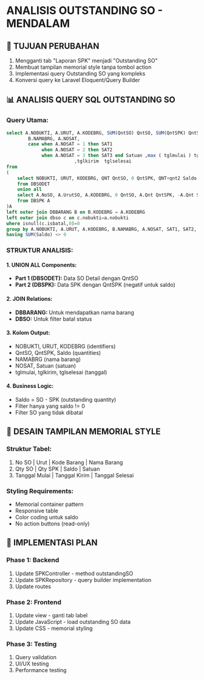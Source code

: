 # ANALISIS OUTSTANDING SO - MENDALAM

## 🎯 **TUJUAN PERUBAHAN**
1. Mengganti tab "Laporan SPK" menjadi "Outstanding SO"
2. Membuat tampilan memorial style tanpa tombol action
3. Implementasi query Outstanding SO yang kompleks
4. Konversi query ke Laravel Eloquent/Query Builder

## 📊 **ANALISIS QUERY SQL OUTSTANDING SO**

### **Query Utama:**
```sql
select A.NOBUKTI, A.URUT, A.KODEBRG, SUM(QntSO) QntSO, SUM(QntSPK) QntSPK, SUM(Saldo) Saldo,
		B.NAMABRG, A.NOSAT,
		case when A.NOSAT = 1 then SAT1
			 when A.NOSAT = 2 then SAT2
			 when A.NOSAT = 3 then SAT3 end Satuan ,max ( tglmulai ) tglmulai ,max(tglkirim) tglkirim
                         ,tglkirim  tglselesai
from
(
	select NOBUKTI, URUT, KODEBRG, QNT QntSO, 0 QntSPK, QNT+qnt2 Saldo, NOSAT,null tglmulai,null tglselesai
	from DBSODET
	union all
	select A.NoSO, A.UrutSO, A.KODEBRG, 0 QntSO, A.Qnt QntSPK, -A.Qnt Saldo, A.Nosat,TglExpired tglmulai,tglselesai
	from DBSPK A
)A
left outer join DBBARANG B on B.KODEBRG = A.KODEBRG
left outer join dbso c on c.nobukti=a.nobukti
where isnull(c.isbatal,0)=0  
group by A.NOBUKTI, A.URUT, A.KODEBRG, B.NAMABRG, A.NOSAT, SAT1, SAT2, SAT3  ,tglkirim
having SUM(Saldo) <> 0
```

### **STRUKTUR ANALISIS:**

#### **1. UNION ALL Components:**
- **Part 1 (DBSODET):** Data SO Detail dengan QntSO
- **Part 2 (DBSPK):** Data SPK dengan QntSPK (negatif untuk saldo)

#### **2. JOIN Relations:**
- **DBBARANG:** Untuk mendapatkan nama barang
- **DBSO:** Untuk filter batal status

#### **3. Kolom Output:**
- NOBUKTI, URUT, KODEBRG (identifiers)
- QntSO, QntSPK, Saldo (quantities)
- NAMABRG (nama barang)
- NOSAT, Satuan (satuan)
- tglmulai, tglkirim, tglselesai (tanggal)

#### **4. Business Logic:**
- Saldo = SO - SPK (outstanding quantity)
- Filter hanya yang saldo != 0
- Filter SO yang tidak dibatal

## 🎨 **DESAIN TAMPILAN MEMORIAL STYLE**

### **Struktur Tabel:**
1. No SO | Urut | Kode Barang | Nama Barang
2. Qty SO | Qty SPK | Saldo | Satuan  
3. Tanggal Mulai | Tanggal Kirim | Tanggal Selesai

### **Styling Requirements:**
- Memorial container pattern
- Responsive table
- Color coding untuk saldo
- No action buttons (read-only)

## 🔄 **IMPLEMENTASI PLAN**

### **Phase 1: Backend**
1. Update SPKController - method outstandingSO
2. Update SPKRepository - query builder implementation
3. Update routes

### **Phase 2: Frontend**  
1. Update view - ganti tab label
2. Update JavaScript - load outstanding SO data
3. Update CSS - memorial styling

### **Phase 3: Testing**
1. Query validation
2. UI/UX testing
3. Performance testing
